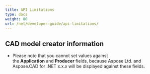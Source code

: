 ```yaml
---
title: API Limitations
type: docs
weight: 80
url: /net/developer-guide/api-limitations/
---
```


## **CAD model creator information**
- Please note that you cannot set values against the **Application** and **Producer** fields, because Aspose Ltd. and Aspose.CAD for .NET x.x.x will be displayed against these fields.
